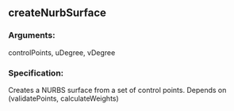 ## createNurbSurface
### Arguments: 
controlPoints, uDegree, vDegree
### Specification: 
Creates a NURBS surface from a set of control points. Depends on (validatePoints, calculateWeights)
